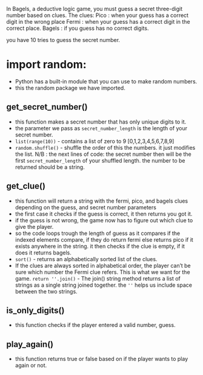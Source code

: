 In Bagels, a deductive logic game, you
must guess a secret three-digit number
based on clues.
 The clues:
  Pico : when your guess has a correct digit in the wrong place
  Fermi : when your guess has a correct digit in the correct place.
  Bagels : if you guess has no correct digits.

you have 10 tries to guess the secret number.
# import random:
  - Python has a built-in module that you can use to make random numbers.
  - this the random package we have imported.
## get_secret_number() 
  - this function makes a secret number that has only unique digits to it.
  - the parameter we pass as `secret_number_length` is the length of your  secret number.
  - `list(range(10))` - contains a list of zero to 9 [0,1,2,3,4,5,6,7,8,9]
  - `random.shuffle()` - shuffle the order of this the numbers. it just modifies  the list.
N/B : the next lines of code:
  the secret number then will be the first `secret_number_length` of your shuffled length.
  the number to be returned should be a string.

## get_clue() 
  - this function will return a string with the fermi, pico, and bagels clues depending on the guess, and secret number parameters
  - the first case it checks if the guess is correct, it then returns you got it.
  - if the guess is not wrong, the game now has to figure out which clue to give the player.
  - so the code loops trough the length of guess as it compares if the indexed elements compare, if they do return fermi else returns pico if it exists anywhere in the string.
  it then checks if the clue is empty, if it does it returns bagels.
  - `sort()` - returns an alphabetically sorted list of the clues.
  - If the clues are always sorted in alphabetical order, the player can’t be sure which number the Fermi clue refers. This is what we want for the game.
  `return ''.join()` - The join() string method returns a list of strings as a single string joined together. the `''` helps us include space between the two strings.


## is_only_digits()
  - this function checks if the player entered a valid number, guess.
## play_again()
  - this function returns true or false based on if the player wants to play again or not.
  